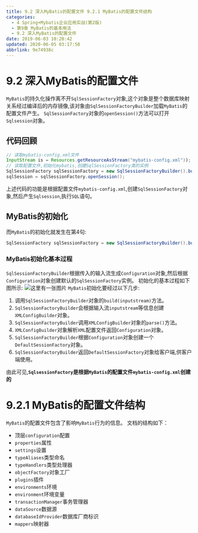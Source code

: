 ```yaml
---
title: 9.2 深入MyBatis的配置文件 9.2.1 MyBatis的配置文件结构
categories: 
  - 4 Spring+Mybatis企业应用实战(第2版)
  - 第9章 MyBatis的基本用法
  - 9.2 深入MyBatis的配置文件
date: 2019-06-03 10:28:42
updated: 2020-06-05 03:17:50
abbrlink: 9e74938c
---
```

# 9.2 深入MyBatis的配置文件
`MyBatis`的持久化操作离不开`SqlSessionFactory`对象,这个对象是整个数据库映射关系经过编译后的内存镜像,该对象由`SqlSessionFactoryBuilder`加载`MyBatis`的配置文件产生。
`SqlSessionFactory`对象的`openSession()`方法可以打开`Sqlsession`对象。
## 代码回顾
```java
// 读取mybatis-config.xml文件
InputStream is = Resources.getResourceAsStream("mybatis-config.xml"));
// 读取配置文件,初始化mybatis,创建SqlSessionFactory类的实例
SqlSessionFactory sqlSessionFactory = new SqlSessionFactoryBuilder().build(is);
sqlSession = sqlSessionFactory.openSession();
```
上述代码的功能是根据配置文件`mybatis-config.xml`,创建`SqlSessionFactory`对象,然后产生`Sqlsession`,执行`SQL`语句。
## MyBatis的初始化
而`MyBatis`的初始化就发生在第4句:
```java
SqlSessionFactory sqlSessionFactory = new SqlSessionFactoryBuilder().build(is);
```
### MyBatis初始化基本过程
`SqlSessionFactoryBuilder`根据传入的输入流生成`Configuration`对象,然后根据`Configuration`对象创建默认的`SqlSessionFactory`实例。
初始化的基本过程如下图所示:
![这里有一张图片](https://image-1257720033.cos.ap-shanghai.myqcloud.com/blog/readbooknote/Spring%2BMyBatisQiYeYingYongShiZhan/chapter9/1.png)
`MyBatis`初始化要经过以下几步:
1. 调用`SqlSessionFactoryBuilder`对象的`build(inputstream)`方法。
2. `SqlSessionFactoryBuilder`会根据输入流`inputstream`等信息创建`XMLConfigBuilder`对象。
3. `SqlSessionFactoryBuilder`调用`XMLConfigBuilder`对象的`parse()`方法。
4. `XMLConfigBuilder`对象解析`XML`配置文件返回`Configuration`对象。
5. `SqlSessionFactoryBuilder`根据`Configuration`对象创建一个`DefaultSessionFactory`对象。
6. `SqlSessionFactoryBuilder`返回`DefaultSessionFactory`对象给客户端,供客户端使用。

由此可见,**`SqlsessionFactory`是根据`MyBatis`的配置文件`mybatis-config.xml`创建的**
# 9.2.1 MyBatis的配置文件结构
`MyBatis`的配置文件包含了影响`MyBatis`行为的信息。 文档的结构如下： 
- 顶层`configuration`配置
- `properties`属性
- `settings`设置
- `typeAliases`类型命名
- `typeHandlers`类型处理器
- `objectFactory`对象工厂
- `plugins`插件
- `environments`环境
- `environment`环境变量
- `transactionManager`事务管理器
- `dataSource`数据源
- `databaseIdProvider`数据库厂商标识
- `mappers`映射器
